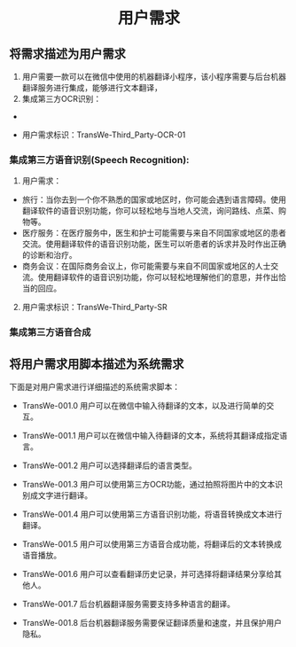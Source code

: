 <h1 align = "center">用户需求</h1>

## 将需求描述为用户需求

1. 用户需要一款可以在微信中使用的机器翻译小程序，该小程序需要与后台机器翻译服务进行集成，能够进行文本翻译，
2. 集成第三方OCR识别：

- 

- 用户需求标识：TransWe-Third_Party-OCR-01

### 集成第三方语音识别(Speech Recognition):

1. 用户需求：

- 旅行：当你去到一个你不熟悉的国家或地区时，你可能会遇到语言障碍。使用翻译软件的语音识别功能，你可以轻松地与当地人交流，询问路线、点菜、购物等。
- 医疗服务：在医疗服务中，医生和护士可能需要与来自不同国家或地区的患者交流。使用翻译软件的语音识别功能，医生可以听患者的诉求并及时作出正确的诊断和治疗。
- 商务会议：在国际商务会议上，你可能需要与来自不同国家或地区的人士交流。使用翻译软件的语音识别功能，你可以轻松地理解他们的意思，并作出恰当的回应。

2. 用户需求标识：TransWe-Third_Party-SR

### 集成第三方语音合成









## 将用户需求用脚本描述为系统需求

下面是对用户需求进行详细描述的系统需求脚本：

- TransWe-001.0 用户可以在微信中输入待翻译的文本，以及进行简单的交互。

- TransWe-001.1 用户可以在微信中输入待翻译的文本，系统将其翻译成指定语言。

- TransWe-001.2 用户可以选择翻译后的语言类型。

- TransWe-001.3 用户可以使用第三方OCR功能，通过拍照将图片中的文本识别成文字进行翻译。

- TransWe-001.4 用户可以使用第三方语音识别功能，将语音转换成文本进行翻译。

- TransWe-001.5 用户可以使用第三方语音合成功能，将翻译后的文本转换成语音播放。

- TransWe-001.6 用户可以查看翻译历史记录，并可选择将翻译结果分享给其他人。

- TransWe-001.7 后台机器翻译服务需要支持多种语言的翻译。

- TransWe-001.8 后台机器翻译服务需要保证翻译质量和速度，并且保护用户隐私。

